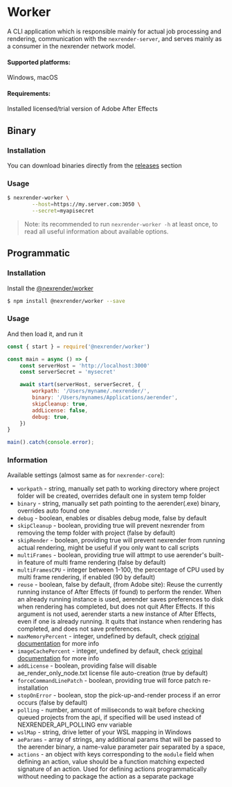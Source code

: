 # Worker

A CLI application which is responsible mainly for actual job processing and rendering,
communication with the `nexrender-server`, and serves mainly as a consumer in the nexrender network model.

#### Supported platforms:
Windows, macOS

#### Requirements:
Installed licensed/trial version of Adobe After Effects

## Binary

### Installation

You can download binaries directly from the [releases](https://github.com/inlife/nexrender/releases) section

### Usage

```sh
$ nexrender-worker \
        --host=https://my.server.com:3050 \
        --secret=myapisecret
```

> Note: its recommended to run `nexrender-worker -h` at least once, to read all useful information about available options.

## Programmatic

### Installation

Install the [@nexrender/worker](https://github.com/inlife/nexrender/tree/master/packages/nexrender-worker)

```sh
$ npm install @nexrender/worker --save
```

### Usage

And then load it, and run it

```js
const { start } = require('@nexrender/worker')

const main = async () => {
    const serverHost = 'http://localhost:3000'
    const serverSecret = 'mysecret'

    await start(serverHost, serverSecret, {
        workpath: '/Users/myname/.nexrender/',
        binary: '/Users/mynames/Applications/aerender',
        skipCleanup: true,
        addLicense: false,
        debug: true,
    })
}

main().catch(console.error);
````

### Information

Available settings (almost same as for `nexrender-core`):

* `workpath` - string, manually set path to working directory where project folder will be created, overrides default one in system temp folder
* `binary` - string, manually set path pointing to the aerender(.exe) binary, overrides auto found one
* `debug` - boolean, enables or disables debug mode, false by default
* `skipCleanup` - boolean, providing true will prevent nexrender from removing the temp folder with project (false by default)
* `skipRender` - boolean, providing true will prevent nexrender from running actual rendering, might be useful if you only want to call scripts
* `multiFrames` - boolean, providing true will attmpt to use aerender's built-in feature of multi frame rendering (false by default)
* `multiFramesCPU` - integer between 1-100, the percentage of CPU used by multi frame rendering, if enabled (90 by default)
* `reuse` - boolean, false by default, (from Adobe site): Reuse the currently running instance of After Effects (if found) to perform the render. When an already running instance is used, aerender saves preferences to disk when rendering has completed, but does not quit After Effects. If this argument is not used, aerender starts a new instance of After Effects, even if one is already running. It quits that instance when rendering has completed, and does not save preferences.
* `maxMemoryPercent` - integer, undefined by default, check [original documentation](https://helpx.adobe.com/after-effects/using/automated-rendering-network-rendering.html) for more info
* `imageCachePercent` - integer, undefined by default, check [original documentation](https://helpx.adobe.com/after-effects/using/automated-rendering-network-rendering.html) for more info
* `addLicense` - boolean, providing false will disable ae_render_only_node.txt license file auto-creation (true by default)
* `forceCommandLinePatch` - boolean, providing true will force patch re-installation
* `stopOnError` - boolean, stop the pick-up-and-render process if an error occurs (false by default)
* `polling` - number, amount of miliseconds to wait before checking queued projects from the api, if specified will be used instead of NEXRENDER_API_POLLING env variable
* `wslMap` - string, drive letter of your WSL mapping in Windows
* `aeParams` - array of strings, any additional params that will be passed to the aerender binary, a name-value parameter pair separated by a space,
* `actions` - an object with keys corresponding to the `module` field when defining an action, value should be a function matching expected signature of an action. Used for defining actions programmatically without needing to package the action as a separate package

